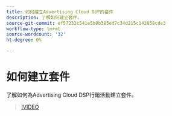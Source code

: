 ```yaml
---
title: 如何建立Advertising Cloud DSP的套件
description: 了解如何建立套件。
source-git-commit: ef57232c541e5b0b385ed7c34d215c142858cde3
workflow-type: tm+mt
source-wordcount: '32'
ht-degree: 0%

---
```


# 如何建立套件

了解如何為Advertising Cloud DSP行銷活動建立套件。

>[!VIDEO](https://video.tv.adobe.com/v/339203)
